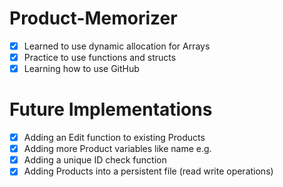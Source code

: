 # **Product-Memorizer**  
- [x] Learned to use dynamic allocation for Arrays  
- [x] Practice to use functions and structs  
- [x] Learning how to use GitHub  

# **Future Implementations**  
- [x] Adding an Edit function to existing Products  
- [x] Adding more Product variables like name e.g.  
- [x] Adding a unique ID check function  
- [x] Adding Products into a persistent file (read write operations)    
